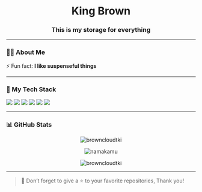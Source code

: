 <h1 align="center">King Brown</h1>
<h3 align="center">This is my storage for everything</h3>

---

### 🧑‍💻 About Me
⚡ Fun fact: **I like suspenseful things**

---

### 🚀 My Tech Stack

<p align="left">
  <img src="https://img.shields.io/badge/-HTML5-E34F26?style=for-the-badge&logo=html5&logoColor=white"/>
  <img src="https://img.shields.io/badge/-CSS3-1572B6?style=for-the-badge&logo=css3&logoColor=white"/>
  <img src="https://img.shields.io/badge/-JavaScript-F7DF1E?style=for-the-badge&logo=javascript&logoColor=black"/>
  <img src="https://img.shields.io/badge/-React-61DAFB?style=for-the-badge&logo=react&logoColor=black"/>
  <img src="https://img.shields.io/badge/-Node.js-339933?style=for-the-badge&logo=node.js&logoColor=white"/>
  <img src="https://img.shields.io/badge/-PHP-777BB4?style=for-the-badge&logo=php&logoColor=white"/>
</p>

---

### 📊 GitHub Stats

<p align="center">
  <img src="https://github-readme-stats.vercel.app/api?username=browncloudtki&show_icons=true&locale=en" alt="browncloudtki" />
</p>

<p align="center">
  <img src="https://github-readme-streak-stats.herokuapp.com/?user=browncloudtki" alt="namakamu" />
</p>

<p align="center">
  <img src="https://github-readme-stats.vercel.app/api/top-langs?username=browncloudtki&layout=compact" alt="browncloudtki" />
</p>

---

> 🌟 Don’t forget to give a ⭐️ to your favorite repositories, Thank you!
